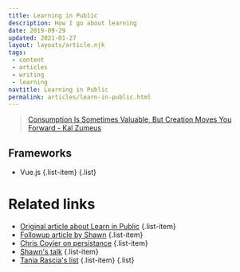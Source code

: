 ```yaml
---
title: Learning in Public
description: How I go about learning
date: 2019-09-29
updated: 2021-01-27
layout: layouts/article.njk
tags: 
 - content
 - articles
 - writing
 - learning
navtitle: Learning in Public
permalink: articles/learn-in-public.html
---
```


> [Consumption Is Sometimes Valuable, But Creation Moves You Forward - Kal Zumeus](https://training.kalzumeus.com/newsletters/archive/do-not-end-the-week-with-nothing)

<!-- ## Javascript

**Basics** {.article-heading}

- Variables {.list-item}
- Dates {.list-item}
- Arrays {.list-item}
- Asynchronous JS {.list-item}
- ES6 aka ES2017 {.list-item}
{.list}

**DOM** {.article-heading} -->
## Frameworks

- Vue.js {.list-item}
{.list}

<!-- ## Patterns -->

<!-- ## Design

- UI/UX Basics {.list-item}
{.list}


## CSS

- Variables {.list-item}
- Responsive Sites {.list-item}
- Mobile First {.list-item}
- Canvas {.list-item}
- Bootstrap {.list-item}
{.list}
  
## Database

- Postgre {.list-item}
- Mongo {.list-item}
{.list} -->

<!-- ## Node -->

# Related links
- [Original article about Learn in Public](https://www.swyx.io/writing/learn-in-public/) {.list-item}
- [Followup article by Shawn](https://www.swyx.io/writing/learning-gears/) {.list-item}
- [Chris Coyier on persistance](https://chriscoyier.net/2013/10/18/mediocre-ideas-showing-up-and-persistence/) {.list-item}
- [Shawn's talk](https://www.swyx.io/talks/learn-in-public/) {.list-item}
- [Tania Rascia's list](https://www.taniarascia.com/learn/) {.list-item}
{.list}